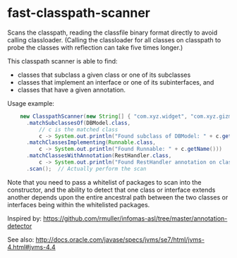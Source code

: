 fast-classpath-scanner
======================

Scans the classpath, reading the classfile binary format directly to avoid calling classloader. (Calling the classloader for all classes on classpath to probe the classes with reflection can take five times longer.)

This classpath scanner is able to find:
* classes that subclass a given class or one of its subclasses
* classes that implement an interface or one of its subinterfaces, and
* classes that have a given annotation.

Usage example:

```java
    new ClasspathScanner(new String[] { "com.xyz.widget", "com.xyz.gizmo" })  // Whitelisted packages to scan
      .matchSubclassesOf(DBModel.class,
          // c is the matched class
          c -> System.out.println("Found subclass of DBModel: " + c.getName()))
      .matchClassesImplementing(Runnable.class,
          c -> System.out.println("Found Runnable: " + c.getName()))
      .matchClassesWithAnnotation(RestHandler.class,
          c -> System.out.println("Found RestHandler annotation on class: " + c.getName()))
      .scan();  // Actually perform the scan
```

Note that you need to pass a whitelist of packages to scan into the constructor, and the ability to detect that one class or interface extends another depends upon the entire ancestral path between the two classes or interfaces being within the whitelisted packages.

Inspired by: https://github.com/rmuller/infomas-asl/tree/master/annotation-detector

See also: http://docs.oracle.com/javase/specs/jvms/se7/html/jvms-4.html#jvms-4.4
